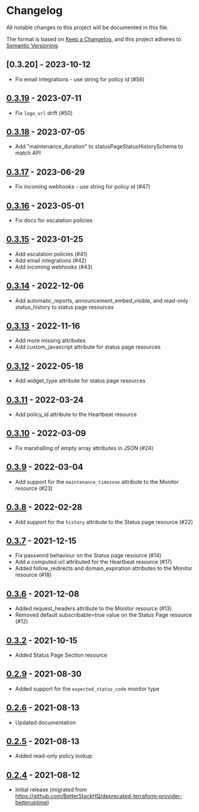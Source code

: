 # Changelog
All notable changes to this project will be documented in this file.

The format is based on [Keep a Changelog](https://keepachangelog.com/en/1.0.0/),
and this project adheres to [Semantic Versioning](https://semver.org/spec/v2.0.0.html).

## [0.3.20] - 2023-10-12
- Fix email integrations - use string for policy id (#56)

## [0.3.19] - 2023-07-11
- Fix `logo_url` drift (#50)

## [0.3.18] - 2023-07-05
- Add "maintenance_duration" to statusPageStatusHistorySchema to match API

## [0.3.17] - 2023-06-29
- Fix incoming webhooks - use string for policy id (#47)

## [0.3.16] - 2023-05-01
- Fix docs for escalation policies

## [0.3.15] - 2023-01-25
- Add escalation policies (#41)
- Add email integrations (#42)
- Add incoming webhooks (#43)

## [0.3.14] - 2022-12-06
- Add automatic_reports, announcement_embed_visible, and read-only status_history to status page resources

## [0.3.13] - 2022-11-16
- Add more missing attributes
- Add custom_javascript attribute for status page resources

## [0.3.12] - 2022-05-18
- Add widget_type attribute for status page resources

## [0.3.11] - 2022-03-24
- Add policy_id attribute to the Heartbeat resource

## [0.3.10] - 2022-03-09
- Fix marshalling of empty array attributes in JSON (#24)

## [0.3.9] - 2022-03-04
- Add support for the `maintenance_timezone` attribute to the Monitor resource (#23)

## [0.3.8] - 2022-02-28
- Add support for the `history` attribute to the Status page resource (#22)   

## [0.3.7] - 2021-12-15
- Fix password behaviour on the Status page resource (#14)
- Add a computed url attributed for the Heartbeat resource (#17)
- Added follow_redirects and domain_expiration attributes to the Monitor resource (#18)

## [0.3.6] - 2021-12-08
- Added request_headers attribute to the Monitor resource (#13)
- Removed default subscribable=true value on the Status Page resource (#12)

## [0.3.2] - 2021-10-15
- Added Status Page Section resource

## [0.2.9] - 2021-08-30
- Added support for the `expected_status_code` monitor type

## [0.2.6] - 2021-08-13
- Updated documentation

## [0.2.5] - 2021-08-13
- Added read-only policy lookup

## [0.2.4] - 2021-08-12
- Initial release (migrated from https://github.com/BetterStackHQ/deprecated-terraform-provider-betteruptime)

[Unreleased]: https://github.com/BetterStackHQ/terraform-provider-better-uptime/compare/v0.3.18...HEAD
[0.3.19]: https://github.com/BetterStackHQ/terraform-provider-better-uptime/compare/v0.3.18...v0.3.19
[0.3.18]: https://github.com/BetterStackHQ/terraform-provider-better-uptime/compare/v0.3.17...v0.3.18
[0.3.17]: https://github.com/BetterStackHQ/terraform-provider-better-uptime/compare/v0.3.16...v0.3.17
[0.3.16]: https://github.com/BetterStackHQ/terraform-provider-better-uptime/compare/v0.3.15...v0.3.16
[0.3.15]: https://github.com/BetterStackHQ/terraform-provider-better-uptime/compare/v0.3.14...v0.3.15
[0.3.15]: https://github.com/BetterStackHQ/terraform-provider-better-uptime/compare/v0.3.14...v0.3.15
[0.3.14]: https://github.com/BetterStackHQ/terraform-provider-better-uptime/compare/v0.3.13...v0.3.14
[0.3.13]: https://github.com/BetterStackHQ/terraform-provider-better-uptime/compare/v0.3.12...v0.3.13
[0.3.12]: https://github.com/BetterStackHQ/terraform-provider-better-uptime/compare/v0.3.11...v0.3.12
[0.3.11]: https://github.com/BetterStackHQ/terraform-provider-better-uptime/compare/v0.3.10...v0.3.11
[0.3.10]: https://github.com/BetterStackHQ/terraform-provider-better-uptime/compare/v0.3.9...v0.3.10
[0.3.9]: https://github.com/BetterStackHQ/terraform-provider-better-uptime/compare/v0.3.8...v0.3.9
[0.3.8]: https://github.com/BetterStackHQ/terraform-provider-better-uptime/compare/v0.3.7...v0.3.8
[0.3.7]: https://github.com/BetterStackHQ/terraform-provider-better-uptime/compare/v0.3.6...v0.3.7
[0.3.6]: https://github.com/BetterStackHQ/terraform-provider-better-uptime/compare/v0.3.2...v0.3.6
[0.3.2]: https://github.com/BetterStackHQ/terraform-provider-better-uptime/compare/v0.2.9...v0.3.2
[0.2.9]: https://github.com/BetterStackHQ/terraform-provider-better-uptime/compare/v0.2.8...v0.2.9
[0.2.8]: https://github.com/BetterStackHQ/terraform-provider-better-uptime/compare/v0.2.7...v0.2.8
[0.2.7]: https://github.com/BetterStackHQ/terraform-provider-better-uptime/compare/v0.2.6...v0.2.7
[0.2.6]: https://github.com/BetterStackHQ/terraform-provider-better-uptime/compare/v0.2.5...v0.2.6
[0.2.5]: https://github.com/BetterStackHQ/terraform-provider-better-uptime/compare/v0.2.4...v0.2.5
[0.2.4]: https://github.com/BetterStackHQ/terraform-provider-better-uptime/releases/tag/v0.2.4
